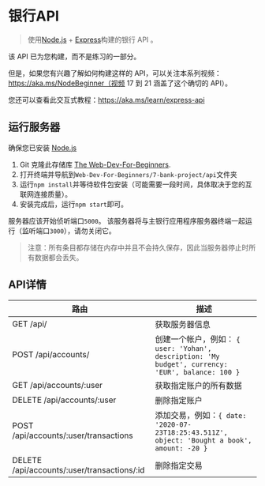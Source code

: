 # 银行API

> 使用[Node.js](https://nodejs.org) + [Express](https://expressjs.com/)构建的银行 API 。

该 API 已为您构建，而不是练习的一部分。

但是，如果您有兴趣了解如何构建这样的 API，可以关注本系列视频：https://aka.ms/NodeBeginner（视频 17 到 21 涵盖了这个确切的 API）。

您还可以查看此交互式教程：https://aka.ms/learn/express-api

## 运行服务器

确保您已安装 [Node.js](https://nodejs.org) 

1. Git 克隆此存储库 [The Web-Dev-For-Beginners](https://github.com/microsoft/Web-Dev-For-Beginners).
2. 打开终端并导航到`Web-Dev-For-Beginners/7-bank-project/api`文件夹
2. 运行`npm install`并等待软件包安装（可能需要一段时间，具体取决于您的互联网连接质量）。
3. 安装完成后，运行`npm start`即可。

服务器应该开始侦听端口`5000`。 该服务器将与主银行应用程序服务器终端一起运行（监听端口`3000`），请勿关闭它。

> 注意：所有条目都存储在内存中并且不会持久保存，因此当服务器停止时所有数据都会丢失。

## API详情

路由                                          | 描述
---------------------------------------------|------------------------------------
GET    /api/                                 | 获取服务器信息
POST   /api/accounts/                        | 创建一个帐户，例如： `{ user: 'Yohan', description: 'My budget', currency: 'EUR', balance: 100 }`
GET    /api/accounts/:user                   | 获取指定账户的所有数据
DELETE /api/accounts/:user                   | 删除指定账户
POST   /api/accounts/:user/transactions      | 添加交易，例如：`{ date: '2020-07-23T18:25:43.511Z', object: 'Bought a book', amount: -20 }`
DELETE  /api/accounts/:user/transactions/:id | 删除指定交易
